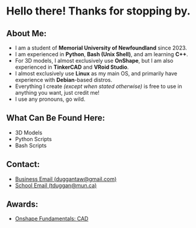 # Hello there! Thanks for stopping by.
## About Me:
- I am a student of **Memorial University of Newfoundland** since 2023.
- I am experienced in **Python**, **Bash (Unix Shell)**, and am learning **C++**.
- For 3D models, I almost exclusively use **OnShape**, but I am also experienced in **TinkerCAD** and **VRoid Studio**.
- I almost exclusively use **Linux** as my main OS, and primarily have experience with **Debian**-based distros.
- Everything I create *(except when stated otherwise)* is free to use in anything you want, just credit me!
- I use any pronouns, go wild.

## What Can Be Found Here:
- 3D Models
- Python Scripts
- Bash Scripts
  
## Contact:
- [Business Email (duggantaw@gmail.com)](mailto:duggantaw@gmail.com)
- [School Email (tduggan@mun.ca)](mailto:tduggan@mun.ca)

## Awards:
- [Onshape Fundamentals: CAD](https://ti-user-certificates.s3.amazonaws.com/6e557ed6-d03d-4c48-9492-4d18d145d7a1/24d97c6d-5b19-429d-8395-848ac9573372-thomas-duggan-bf95090a-dd00-4d45-8901-9bc3cefdbe92-certificate.pdf)
